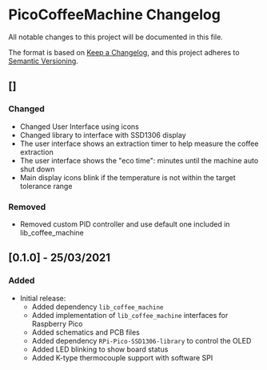 # PicoCoffeeMachine Changelog
All notable changes to this project will be documented in this file.

The format is based on [Keep a Changelog](https://keepachangelog.com/en/1.0.0/),
and this project adheres to [Semantic Versioning](https://semver.org/spec/v2.0.0.html).

## []
### Changed
- Changed User Interface using icons
- Changed library to interface with SSD1306 display
- The user interface shows an extraction timer to help measure the coffee extraction
- The user interface shows the "eco time": minutes until the machine auto shut down
- Main display icons blink if the temperature is not within the target tolerance range

### Removed
- Removed custom PID controller and use default one included in lib_coffee_machine

## [0.1.0] - 25/03/2021
### Added
- Initial release:
  - Added dependency `lib_coffee_machine`
  - Added implementation of `lib_coffee_machine` interfaces for Raspberry Pico
  - Added schematics and PCB files
  - Added dependency `RPi-Pico-SSD1306-library` to control the OLED
  - Added LED blinking to show board status
  - Added K-type thermocouple support with software SPI
